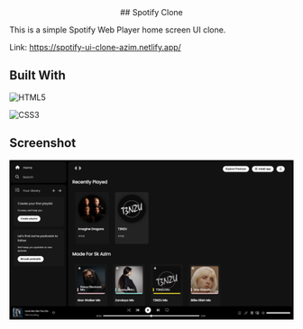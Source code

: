<div align="center">
## Spotify Clone
</div>

This is a simple Spotify Web Player home screen UI clone.

Link: https://spotify-ui-clone-azim.netlify.app/

## Built With

![HTML5](https://img.shields.io/badge/html5-%23E34F26.svg?style=for-the-badge&logo=html5&logoColor=white)

![CSS3](https://img.shields.io/badge/css3-%231572B6.svg?style=for-the-badge&logo=css3&logoColor=white)

## Screenshot

![Screenshot](assets/screenshot.png)

